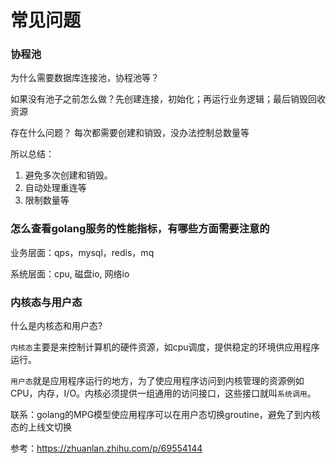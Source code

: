 # 常见问题

### 协程池

为什么需要数据库连接池，协程池等？

如果没有池子之前怎么做？先创建连接，初始化；再运行业务逻辑；最后销毁回收资源

存在什么问题？ 每次都需要创建和销毁，没办法控制总数量等

所以总结：

1. 避免多次创建和销毁。
2. 自动处理重连等
3. 限制数量等



### 怎么查看golang服务的性能指标，有哪些方面需要注意的

业务层面：qps，mysql，redis，mq

系统层面：cpu, 磁盘io, 网络io





### 内核态与用户态

什么是内核态和用户态?

`内核态`主要是来控制计算机的硬件资源，如cpu调度，提供稳定的环境供应用程序运行。

`用户态`就是应用程序运行的地方，为了使应用程序访问到内核管理的资源例如CPU，内存，I/O。内核必须提供一组通用的访问接口，这些接口就叫`系统调用`。

联系：golang的MPG模型使应用程序可以在用户态切换groutine，避免了到内核态的上线文切换

参考：https://zhuanlan.zhihu.com/p/69554144

